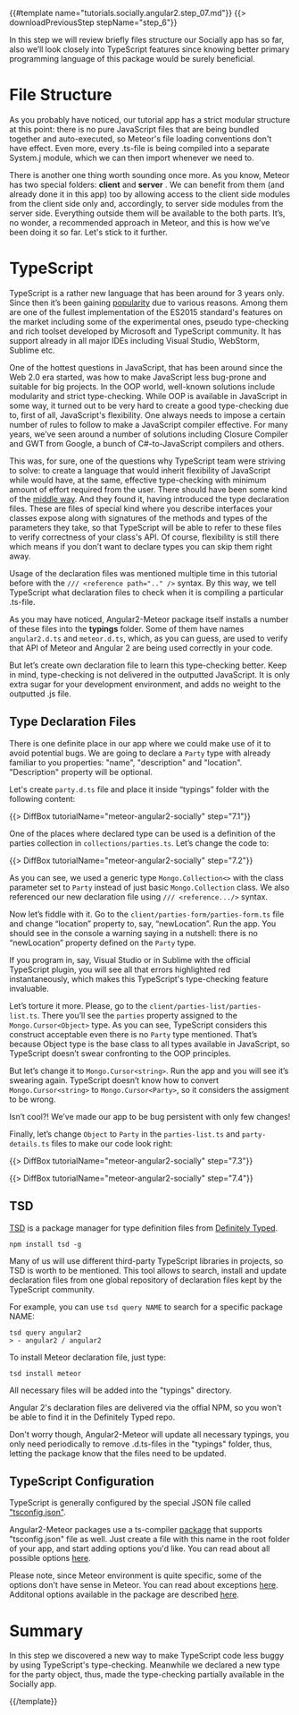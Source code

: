 {{#template name="tutorials.socially.angular2.step_07.md"}}
{{> downloadPreviousStep stepName="step_6"}}  

In this step we will review briefly files structure our Socially app has so far,
also we’ll look closely into TypeScript features since knowing better primary programming language of this package would be surely beneficial.

# File Structure

As you probably have noticed, our tutorial app has a strict modular structure at this point:
there is no pure JavaScript files that are being bundled together and auto-executed, so Meteor's file loading conventions don't have effect.
Even more, every .ts-file is being compiled into a separate System.j module, which we can then import whenever we need to.

There is another one thing worth sounding once more. As you know, Meteor has two special folders: **client** and **server**  .
We can benefit from them (and already done it in this app) too by allowing access to the client side modules from the client side only and, accordingly, to server side modules from the server side.
Everything outside them will be available to the both parts.
It’s, no wonder, a recommended approach in Meteor, and this is how we’ve been doing it so far.
Let's stick to it further.

# TypeScript

TypeScript is a rather new language that has been around for 3 years only.
Since then it’s been gaining [popularity](https://www.google.com/trends/explore#q=%2Fm%2F0n50hxv) due to various reasons. Among them are one of the fullest implementation of the ES2015 standard's features
on the market including some of the experimental ones, pseudo type-checking and rich toolset developed by Microsoft and TypeScript community.
It has support already in all major IDEs including Visual Studio, WebStorm, Sublime etc.

One of the hottest questions in JavaScript, that has been around since the Web 2.0 era started, was how to make JavaScript less bug-prone and
suitable for big projects. In the OOP world, well-known solutions include modularity and strict type-checking. While OOP is available in JavaScript in some way,
it turned out to be very hard to create a good type-checking due to, first of all, JavaScript's flexibility. One always needs to impose a certain number of rules to
follow to make a JavaScript compiler effective. For many years, we’ve seen around a number of solutions including Closure Compiler and GWT from Google, a bunch of C#-to-JavaScript compilers and others.

This was, for sure, one of the questions why TypeScript team were striving to solve: to create a language that would inherit flexibility of JavaScript while would have, at the same, effective type-checking with minimum amount of effort required from the user. There should have been some kind of the [middle way](https://en.wikipedia.org/wiki/Middle_Way).
And they found it, having introduced the type declaration files. These are files of special kind where you describe interfaces your classes expose along with signatures of the methods and types of the parameters they take, so that TypeScript will be able to refer to these files to verify correctness of your class's API.
Of course, flexibility is still there which means if you don’t want to declare types you can skip them right away.

Usage of the declaration files was mentioned multiple time in this tutorial before with the `/// <reference path=".." />` syntax. By this way, we tell TypeScript what declaration files to check when it is compiling a particular .ts-file.

As you may have noticed, Angular2-Meteor package itself installs a number of these files into the **typings** folder.
Some of them have names `angular2.d.ts` and `meteor.d.ts`, which, as you can guess, are used to verify that API of Meteor and Angular 2 are being used correctly in your code.

But let’s create own declaration file to learn this type-checking better.
Keep in mind, type-checking is not delivered in the outputted JavaScript. It is only extra sugar for your development environment, and adds no weight to the outputted .js file.

## Type Declaration Files

There is one definite place in our app where we could make use of it to avoid potential bugs.
We are going to declare a `Party` type with already familiar to you properties: "name", "description" and "location". "Description" property will be optional.

Let's create `party.d.ts` file and place it inside “typings” folder with the following content:

{{> DiffBox tutorialName="meteor-angular2-socially" step="7.1"}}

One of the places where declared type can be used is a definition of the parties collection in `collections/parties.ts`.
Let’s change the code to:

{{> DiffBox tutorialName="meteor-angular2-socially" step="7.2"}}

As you can see, we used a generic type `Mongo.Collection<>` with the class parameter set to `Party` instead of just basic
`Mongo.Collection` class. We also referenced our new declaration file using `/// <reference.../>` syntax.

Now let’s fiddle with it. Go to the `client/parties-form/parties-form.ts` file and change “location” property to, say,
“newLocation”. Run the app. You should see in the console a warning saying in a nutshell: there is no “newLocation” property defined on the `Party` type.

If you program in, say, Visual Studio or in Sublime with the official TypeScript plugin,
you will see all that errors highlighted red instantaneously, which makes this TypeScript's type-checking feature invaluable.

Let’s torture it more. Please, go to the `client/parties-list/parties-list.ts`.
There you’ll see the `parties` property assigned to the `Mongo.Cursor<Object>` type. As you can see, TypeScript considers this construct acceptable even there is no `Party` type mentioned. That’s because Object type is the base class to all types available in JavaScript, so TypeScript doesn’t swear confronting to the OOP principles.

But let’s change it to `Mongo.Cursor<string>`. Run the app and you will see it’s swearing again.
TypeScript doesn’t know how to convert `Mongo.Cursor<string>` to `Mongo.Cursor<Party>`, so it considers the assigment to be wrong.

Isn’t cool?! We’ve made our app to be bug persistent with only few changes!

Finally, let’s change `Object` to `Party` in the `parties-list.ts` and `party-details.ts` files to make our code look right:

{{> DiffBox tutorialName="meteor-angular2-socially" step="7.3"}}

{{> DiffBox tutorialName="meteor-angular2-socially" step="7.4"}}

## TSD

[TSD](https://github.com/DefinitelyTyped/tsd) is a package manager for type definition files from [Definitely Typed](http://definitelytyped.org/).

    npm install tsd -g

Many of us will use different third-party TypeScript libraries in projects, so
TSD is worth to be mentioned. This tool allows to search, install and update
declaration files from one global repository of declaration files kept by the TypeScript community.

For example, you can use `tsd query NAME` to search for a specific package NAME:

    tsd query angular2
    > - angular2 / angular2

To install Meteor declaration file, just type:

    tsd install meteor

All necessary files will be added into the "typings" directory.

Angular 2's declaration files are delivered via the offial NPM, so 
you won't be able to find it in the Definitely Typed repo.

Don't worry though, Angular2-Meteor will update all necessary typings, you only need periodically
to remove .d.ts-files in the "typings" folder, thus, letting the package know that
the files need to be updated.

## TypeScript Configuration

TypeScript is generally configured by the special JSON file called ["tsconfig.json"](https://github.com/Microsoft/typescript/wiki/tsconfig.json).

Angular2-Meteor packages use a ts-compiler [package](https://github.com/barbatus/ts-compilers) that supports "tsconfig.json" file as well.
Just create a file with this name in the root folder of your app, and start adding options you'd like.
You can read about all possible options [here](https://github.com/Microsoft/TypeScript/wiki/Compiler-Options).

Please note, since Meteor environment is quite specific, some of the options don't have sense in Meteor.
You can read about exceptions [here](https://github.com/barbatus/typescript#compiler-options).
Additonal options available in the package are described [here](https://github.com/barbatus/ts-compilers#typescript-config).

# Summary

In this step we discovered a new way to make TypeScript code less buggy by using TypeScript's type-checking.
Meanwhile we declared a new type for the party object, thus, made the type-checking partially available in the Socially app.
  
{{/template}}
